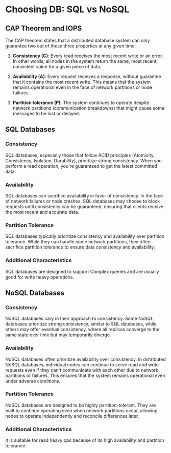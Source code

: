 # Choosing DB: SQL vs NoSQL

## CAP Theorem and IOPS

The CAP theorem states that a distributed database system can only guarantee two out of these three properties at any given time:

1. **Consistency (C)**: Every read receives the most recent write or an error. In other words, all nodes in the system return the same, most recent, consistent value for a given piece of data.

2. **Availability (A)**: Every request receives a response, without guarantee that it contains the most recent write. This means that the system remains operational even in the face of network partitions or node failures.

3. **Partition tolerance (P)**: The system continues to operate despite network partitions (communication breakdowns) that might cause some messages to be lost or delayed.

## SQL Databases

### Consistency
SQL databases, especially those that follow ACID principles (Atomicity, Consistency, Isolation, Durability), prioritize strong consistency. When you perform a read operation, you're guaranteed to get the latest committed data.

### Availability
SQL databases can sacrifice availability in favor of consistency. In the face of network failures or node crashes, SQL databases may choose to block requests until consistency can be guaranteed, ensuring that clients receive the most recent and accurate data.

### Partition Tolerance
SQL databases typically prioritize consistency and availability over partition tolerance. While they can handle some network partitions, they often sacrifice partition tolerance to ensure data consistency and availability.

### Additional Characteristics
SQL databases are designed to support Complex queries and are usually good for write heavy operations.

## NoSQL Databases

### Consistency
NoSQL databases vary in their approach to consistency. Some NoSQL databases prioritize strong consistency, similar to SQL databases, while others may offer eventual consistency, where all replicas converge to the same state over time but may temporarily diverge.

### Availability
NoSQL databases often prioritize availability over consistency. In distributed NoSQL databases, individual nodes can continue to serve read and write requests even if they can't communicate with each other due to network partitions or failures. This ensures that the system remains operational even under adverse conditions.

### Partition Tolerance
NoSQL databases are designed to be highly partition-tolerant. They are built to continue operating even when network partitions occur, allowing nodes to operate independently and reconcile differences later.

### Additional Characteristics
It is suitable for read heavy ops because of its high availability and partition tolerance.
